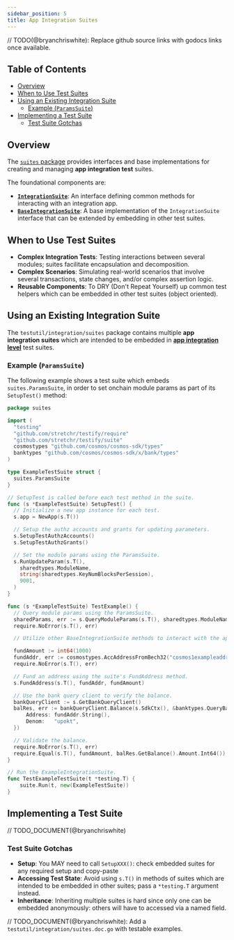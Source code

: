 ```yaml
---
sidebar_position: 5
title: App Integration Suites
---
```


// TODO(@bryanchriswhite): Replace github source links with godocs links once available.

## Table of Contents <!-- omit in toc -->

- [Overview](#overview)
- [When to Use Test Suites](#when-to-use-test-suites)
- [Using an Existing Integration Suite](#using-an-existing-integration-suite)
  - [Example (`ParamsSuite`)](#example-paramssuite)
- [Implementing a Test Suite](#implementing-a-test-suite)
  - [Test Suite Gotchas](#test-suite-gotchas)

## Overview

The [`suites` package](https://github.com/pokt-network/poktroll/tree/main/testutil/integration/suites) provides interfaces and base implementations for creating and managing **app integration test** suites.

The foundational components are:

- [**`IntegrationSuite`**](https://github.com/pokt-network/poktroll/blob/main/testutil/integration/suites/interface.go#L14): An interface defining common methods for interacting with an integration app.
- [**`BaseIntegrationSuite`**](https://github.com/pokt-network/poktroll/blob/main/testutil/integration/suites/base.go#L26): A base implementation of the `IntegrationSuite` interface that can be extended by embedding in other test suites.

## When to Use Test Suites

- **Complex Integration Tests**: Testing interactions between several modules; suites facilitate encapsulation and decomposition.
- **Complex Scenarios**: Simulating real-world scenarios that involve several transactions, state changes, and/or complex assertion logic.
- **Reusable Components**: To DRY (Don't Repeat Yourself) up common test helpers which can be embedded in other test suites (object oriented).

## Using an Existing Integration Suite

The `testutil/integration/suites` package contains multiple **app integration suites** which are intended to be embedded in [**app integration level**](testing_levels#app-integration-tests) test suites.

### Example (`ParamsSuite`)

The following example shows a test suite which embeds `suites.ParamsSuite`, in order to set onchain module params as part of its `SetupTest()` method:

```go
package suites

import (
  "testing"
  "github.com/stretchr/testify/require"
  "github.com/stretchr/testify/suite"
  cosmostypes "github.com/cosmos/cosmos-sdk/types"
  banktypes "github.com/cosmos/cosmos-sdk/x/bank/types"
)

type ExampleTestSuite struct {
  suites.ParamsSuite
}

// SetupTest is called before each test method in the suite.
func (s *ExampleTestSuite) SetupTest() {
  // Initialize a new app instance for each test.
  s.app = NewApp(s.T())

  // Setup the authz accounts and grants for updating parameters.
  s.SetupTestAuthzAccounts()
  s.SetupTestAuthzGrants()

  // Set the module params using the ParamsSuite.
  s.RunUpdateParam(s.T(),
    sharedtypes.ModuleName,
    string(sharedtypes.KeyNumBlocksPerSession),
    9001,
  )
}

func (s *ExampleTestSuite) TestExample() {
  // Query module params using the ParamsSuite.
  sharedParams, err := s.QueryModuleParams(s.T(), sharedtypes.ModuleName)
  require.NoError(s.T(), err)

  // Utilize other BaseIntegrationSuite methods to interact with the app...

  fundAmount := int64(1000)
  fundAddr, err := cosmostypes.AccAddressFromBech32("cosmos1exampleaddress...")
  require.NoError(s.T(), err)

  // Fund an address using the suite's FundAddress method.
  s.FundAddress(s.T(), fundAddr, fundAmount)

  // Use the bank query client to verify the balance.
  bankQueryClient := s.GetBankQueryClient()
  balRes, err := bankQueryClient.Balance(s.SdkCtx(), &banktypes.QueryBalanceRequest{
      Address: fundAddr.String(),
      Denom:   "upokt",
  })

  // Validate the balance.
  require.NoError(s.T(), err)
  require.Equal(s.T(), fundAmount, balRes.GetBalance().Amount.Int64())
}

// Run the ExampleIntegrationSuite.
func TestExampleTestSuite(t *testing.T) {
    suite.Run(t, new(ExampleTestSuite))
}
```

## Implementing a Test Suite

// TODO_DOCUMENT(@bryanchriswhite)

### Test Suite Gotchas

- **Setup**: You MAY need to call `SetupXXX()`: check embedded suites for any required setup and copy-paste
- **Accessing Test State**: Avoid using `s.T()` in methods of suites which are intended to be embedded in other suites; pass a `*testing.T` argument instead.
- **Inheritance**: Inheriting multiple suites is hard since only one can be embedded anonymously: others will have to accessed via a named field.

// TODO_DOCUMENT(@bryanchriswhite): Add a `testutil/integration/suites.doc.go` with testable examples.
